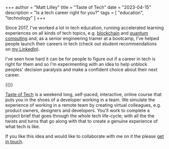 +++
author = "Matt Lilley"
title = "Taste of Tech"
date = "2023-04-15"
description = "Is a tech career right for you?"
tags = [
    "education",
    "technology"
]
+++

Since 2017, I've worked a lot in tech education, running accelerated learning experiences on all kinds of tech topics, e.g. [blockchain](https://twitter.com/feline_dacat/status/921333764965437443) and [quantum computing](https://twitter.com/KathrynParsons/status/1017345651296886784) and, as a senior engineering trainer at a bootcamp, I’ve helped people launch their careers in tech (check out student recommendations on [my LinkedIn](https://www.linkedin.com/in/matthew-lilley/)).



I've seen how hard it can be for people to figure out if a career in tech is right for them and so I'm experimenting with an idea to help unblock peoples' decision paralysis and make a confident choice about their next career.

<!-- ![Taste of Tech logo](tasteoftech.png) -->

{{<image-link src="tasteoftech.png" href="https://tasteof.tech" alt="Taste of Tech logo">}}


[Taste of Tech](https://tasteof.tech) is a weekend long, self-paced, interactive, online course that puts you in the shoes of a developer working in a team. We simulate the experience of working in a remote team by creating virtual colleagues, e.g. product owners, designers and developers. You'll work to complete a project brief that goes through the whole tech life-cycle; with all the the twists and turns that go along with that to create a genuine experience of what tech is like.

 If you like this idea and would like to collaborate with me on it the please [get in touch](/about/#contact).
